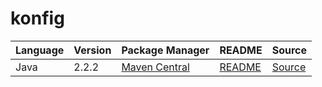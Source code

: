 # konfig

|Language|Version|Package Manager|README|Source|
|-|-|-|-|-|
|Java|2.2.2|[Maven Central](https://central.sonatype.com/artifact/com.konfigthis/splitit-web-java-sdk/2.2.2)|[README](https://github.com/konfig-dev/konfig/tree/HEAD/java#readme)|[Source](https://github.com/konfig-dev/konfig/tree/HEAD/java)|
